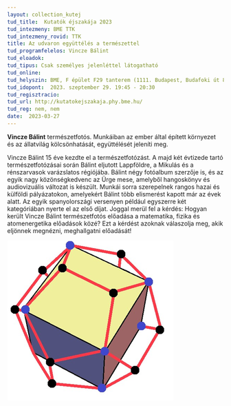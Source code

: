 ```yaml
---
layout: collection_kutej
tud_title:  Kutatók éjszakája 2023
tud_intezmeny: BME TTK
tud_intezmeny_rovid: TTK
title: Az udvaron együttélés a természettel
tud_programfelelos: Vincze Bálint
tud_eloadok: 
tud_tipus: Csak személyes jelenléttel látogatható
tud_online: 
tud_helyszin: BME, F épület F29 tanterem (1111. Budapest, Budafoki út 8)
tud_idopont:  2023. szeptember 29. 19:45 - 20:30
tud_regisztracio: 
tud_url: http://kutatokejszakaja.phy.bme.hu/
tud_reg: nem, nem
date:  2023-03-27
---
```


**Vincze Bálint** természetfotós. Munkáiban az ember által épített környezet és az állatvilág kölcsönhatását, együttélését jeleníti meg.

Vincze Bálint 15 éve kezdte el a természetfotózást. A majd két évtizede tartó természetfotózásai során Bálint eljutott Lappföldre, a Mikulás és a rénszarvasok varázslatos régiójába. Bálint négy fotóalbum szerzője is, és az egyik nagy közönségkedvenc az Ürge mese, amelyből hangoskönyv és audiovizuális változat is készült. Munkái sorra szerepelnek rangos hazai és külföldi pályázatokon, amelyekért Bálint több elismerést kapott már az évek alatt. Az egyik spanyolországi versenyen például egyszerre két kategóriában nyerte el az első díjat. Joggal merül fel a kérdés: Hogyan került Vincze Bálint természetfotós előadása a matematika, fizika és atomenergetika előadások közé? Ezt a kérdést azoknak válaszolja meg, akik eljönnek megnézni, meghallgatni előadását!

![Az udvaron együttélés a természettel](images/az-udvaron-egyutteles-a-termeszettel.jpg)

